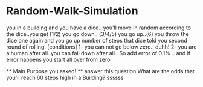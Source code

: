 # Random-Walk-Simulation
you in a building and you have a dice.. you'll move in random according to the dice..you get (1/2) you go
down.. (3/4/5) you go up..(6) you throw the dice one again and you go up number of steps that dice told 
you second round of rolling.
[conditions]
1- you can not go below zero.. duhh!
2- you are a human after all..you can fall down after all.. So add 
   error of 0.1% .. and if error happens you start all over from zero

** Main Purpose you asked! **
answer this question
What are the odds that you'll reach 60 steps high in a Building?
ssssss
